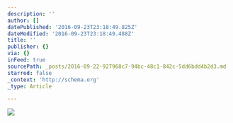 ```yaml
---
description: ''
author: []
datePublished: '2016-09-23T23:18:49.825Z'
dateModified: '2016-09-23T23:18:49.488Z'
title: ''
publisher: {}
via: {}
inFeed: true
sourcePath: _posts/2016-09-22-927968c7-94bc-48c1-842c-5dd6bdd4b2d3.md
starred: false
_context: 'http://schema.org'
_type: Article

---
```

![](https://the-grid-user-content.s3-us-west-2.amazonaws.com/9aac5c9f-83e2-4811-ba91-0d273d4f431d.gif)